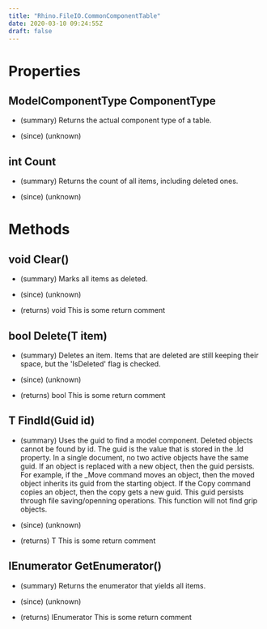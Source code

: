 ```yaml
---
title: "Rhino.FileIO.CommonComponentTable"
date: 2020-03-10 09:24:55Z
draft: false
---
```


# Properties
## ModelComponentType ComponentType
- (summary) 
     Returns the actual component type of a table.
     
- (since) (unknown)
## int Count
- (summary) 
     Returns the count of all items, including deleted ones.
     
- (since) (unknown)
# Methods
## void Clear()
- (summary) 
     Marks all items as deleted.
     
- (since) (unknown)
- (returns) void This is some return comment
## bool Delete(T item)
- (summary) 
     Deletes an item. Items that are deleted are still keeping their space, but the 'IsDeleted' flag is checked.
     
- (since) (unknown)
- (returns) bool This is some return comment
## T FindId(Guid id)
- (summary) 
     Uses the guid to find a model component. Deleted objects cannot be found by id.
     The guid is the value that is stored in the .Id property.
     In a single document, no two active objects have the same guid. If an object is
     replaced with a new object, then the guid  persists. For example, if the _Move command
     moves an object, then the moved object inherits its guid from the starting object.
     If the Copy command copies an object, then the copy gets a new guid. This guid persists
     through file saving/openning operations. This function will not find grip objects.
     
- (since) (unknown)
- (returns) T This is some return comment
## IEnumerator<T> GetEnumerator()
- (summary) 
     Returns the enumerator that yields all items.
     
- (since) (unknown)
- (returns) IEnumerator<T> This is some return comment
